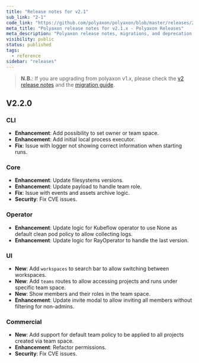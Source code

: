 ```yaml
---
title: "Release notes for v2.1"
sub_link: "2-1"
code_link: "https://github.com/polyaxon/polyaxon/blob/master/releases/2-1.md"
meta_title: "Polyaxon release notes for v2.1.x - Polyaxon Releases"
meta_description: "Polyaxon release notes, migrations, and deprecation notes for v2.1.x."
visibility: public
status: published
tags:
  - reference
sidebar: "releases"
---
```


> **N.B.**: If you are upgrading from polyaxon v1.x, please check the [v2 release notes](/docs/releases/2-0/) and the [migration guide](/docs/resources/migration/#migration-from-v1x-to-v2y).


## V2.2.0

### CLI

 * **Enhancement**: Add possibility to set owner or team space.
 * **Enhancement**: Add initial local process executor.
 * **Fix**: Issue with logger not showing correct information when starting runs.

### Core

 * **Enhancement**: Update filesystems versions.
 * **Enhancement**: Update payload to handle team role.
 * **Fix**: Issue with events and assets archive logic.
 * **Security**: Fix CVE issues.

### Operator

 * **Enhancement**: Update logic for Kubeflow operator to use None as default clean pod policy to allow collecting logs.
 * **Enhancement**: Update logic for RayOperator to handle the last version.

### UI

 * **New**: Add `workspaces` to search bar to allow switching between workspaces.
 * **New**: Add `teams` routes to allow accessing projects and runs under specific team space.
 * **New**: Show members and their roles in the team space.
 * **Enhancement**: Update invite modal to allow inviting all members without filtering for non-admins.

### Commercial

  * **New**: Add support for default team policy to be applied to all projects created via team space.
  * **Enhancement**: Refactor permissions.
  * **Security**: Fix CVE issues.
